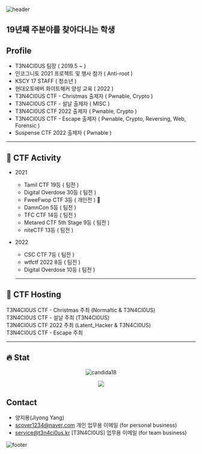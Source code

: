 ![header](https://capsule-render.vercel.app/api?type=waving&&color=gradient&height=100&section=header&fontSize=90)

## 19년째 주분야를 찾아다니는 학생
 
## Profile

* T3N4CI0US 팀장 ( 2019.5 ~ )
* 인코그니토 2021 프로젝트 및 행사 참가 ( Anti-root )
* KSCY 17 STAFF ( 청소년 )
* 현대오토에버 화이트해커 양성 교육 ( 2022 )
* T3N4CI0US CTF - Christmas 출제자 ( Pwnable, Crypto )
* T3N4CI0US CTF - 설날 출제자 ( MISC )
* T3N4CI0US CTF 2022 출제자 ( Pwnable, Crypto )
* T3N4CI0US CTF - Escape 출제자 ( Pwnable, Crypto, Reversing, Web, Forensic )
* Suspense CTF 2022 출제자 ( Pwnable )

***

## 🚩 CTF Activity     

+ 2021
    + Tamil CTF 19등 ( 팀전 )
    + Digital Overdose 30등 ( 팀전 )
    + FweeFwop CTF 3등 ( 개인전 ) 🥉
    + DamnCon 5등 ( 팀전 )
    + TFC CTF 14등 ( 팀전 )
    + Metared CTF 5th Stage 9등 ( 팀전 )
    + niteCTF 13등 ( 팀전 )
    
+ 2022
    + CSC CTF 7등 ( 팀전 )
    + wtfctf 2022 8등 ( 팀전 )
    + Digital Overdose 10등 ( 팀전 )
    
  ***
    
 
## 🚩 CTF Hosting   
 T3N4CI0US CTF - Christmas 주최 (Normaltic & T3N4CI0US)     
 T3N4CI0US CTF - 설날 주최 (T3N4CI0US)     
 T3N4CI0US CTF 2022 주최 (Latent_Hacker & T3N4CI0US)     
 T3N4CI0US CTF - Escape 주최
 
 ***
 
## 🔥 Stat
<div align="center">
    <p align="center">
        <img src="https://github-readme-streak-stats.herokuapp.com/?user=jopraveen&theme=Sy2n0" alt="candida18"  />
    </p>
    <p align="center">
        <img  align="center"  src="https://github-readme-stats.vercel.app/api?username=Sy2n0&theme=dark&show_icons=true&count_private=true" />
    </p>
</div>

## Contact     
 * 양지용(Jiyong Yang)
 * scover1234@naver.com 개인 업무용 이메일 (for personal business)     
 * service@t3n4ci0us.kr [T3N4CI0US] 업무용 이메일 (for team business)

![footer](https://capsule-render.vercel.app/api?type=waving&&color=gradient&height=100&section=footer&fontSize=90)
